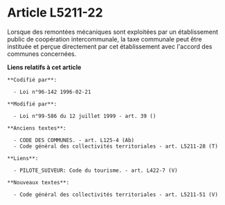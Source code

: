 # Article L5211-22

Lorsque des remontées mécaniques sont exploitées par un établissement public de coopération intercommunale, la taxe communale
peut être instituée et perçue directement par cet établissement avec l'accord des communes concernées.

**Liens relatifs à cet article**

	**Codifié par**:

	  - Loi n°96-142 1996-02-21

	**Modifié par**:

	  - Loi n°99-586 du 12 juillet 1999 - art. 39 ()

	**Anciens textes**:

	  - CODE DES COMMUNES. - art. L125-4 (Ab)
	  - Code général des collectivités territoriales - art. L5211-28 (T)

	**Liens**:

	  - PILOTE_SUIVEUR: Code du tourisme. - art. L422-7 (V)

	**Nouveaux textes**:

	  - Code général des collectivités territoriales - art. L5211-51 (V)
